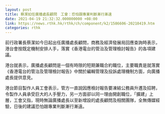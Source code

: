 ```yaml
---
layout: post
title: 蔡潔如任廣播處長顧問　工會：恐怕跟專業判斷漸行漸遠
date: 2021-04-19 21:32:32.000000000 +08:00
link: https://news.rthk.hk/rthk/ch/component/k2/1586606-20210419.htm
categories: rthk
---
```


前行政署長蔡潔如今日起出任廣播處長顧問，商務及經濟發展局回應查詢時表示，港台會按既定機制安排人手，落實《香港電台的管治及管理檢討報告》的各項建議。

港台就表示，廣播處長顧問是一個有時限的短期兼職合約職位，主要職責是就落實《香港電台的管治及管理檢討報告》中關於編輯管理及投訴處理機制方面，向廣播處長提供意見。

港台節目製作人員工會表示，管方一直說因應檢討報告要凍結公務員升遷及招聘，令製作人員承受巨大的人手壓力，另一方面卻以同一理由開創職位，「擴建」上層，工會又指，現時無論廣播處長以至新增設的處長顧問及相關團隊，全無傳媒經驗，日後的建議恐怕跟專業判斷漸行漸遠。
